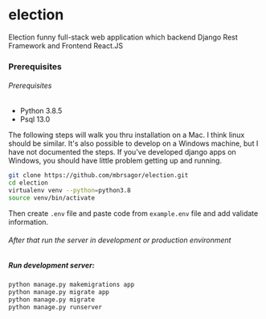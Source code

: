 # election
Election funny full-stack web application which backend Django Rest Framework and Frontend React.JS


### Prerequisites
###### Prerequisites

- Python 3.8.5
- Psql 13.0

The following steps will walk you thru installation on a Mac. I think linux should be similar. It's also possible to develop on a Windows machine, but I have not documented the steps. If you've developed django apps on Windows, you should have little problem getting up and running.

```bash
git clone https://github.com/mbrsagor/election.git
cd election
virtualenv venv --python=python3.8
source venv/bin/activate
```
Then create `.env` file and paste code from `example.env` file and add validate information.
###### After that run the server in development or production environment

##### Run development server:
```bash
python manage.py makemigrations app
python manage.py migrate app
python manage.py migrate
python manage.py runserver
```
